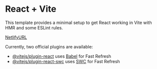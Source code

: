 # React + Vite

This template provides a minimal setup to get React working in Vite with HMR and some ESLint rules.

[NetlifyURL](https://661cdff30093cd25d1ed28cf--lively-lolly-e16676.netlify.app/)

Currently, two official plugins are available:

- [@vitejs/plugin-react](https://github.com/vitejs/vite-plugin-react/blob/main/packages/plugin-react/README.md) uses [Babel](https://babeljs.io/) for Fast Refresh
- [@vitejs/plugin-react-swc](https://github.com/vitejs/vite-plugin-react-swc) uses [SWC](https://swc.rs/) for Fast Refresh
